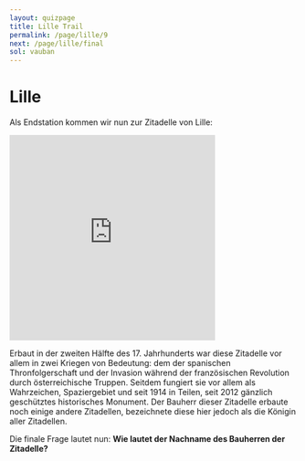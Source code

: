```yaml
---
layout: quizpage
title: Lille Trail
permalink: /page/lille/9
next: /page/lille/final
sol: vauban
---
```


# Lille

Als Endstation kommen wir nun zur Zitadelle von Lille:

<iframe src="https://www.google.com/maps/embed?pb=!1m17!1m12!1m3!1d4182.252947955128!2d3.044281173600038!3d50.641004259192265!2m3!1f0!2f0!3f0!3m2!1i1024!2i768!4f13.1!3m2!1m1!2zNTDCsDM4JzI3LjMiTiAzwrAwMic0MC40IkU!5e0!3m2!1sfr!2sch!4v1725184895208!5m2!1sfr!2sch" width="360" height="360" style="border:0;" allowfullscreen="" loading="lazy" referrerpolicy="no-referrer-when-downgrade"></iframe>

Erbaut in der zweiten Hälfte des 17. Jahrhunderts war diese Zitadelle vor allem in zwei Kriegen von Bedeutung: dem der
spanischen Thronfolgerschaft und der Invasion während der französischen Revolution durch österreichische Truppen.
Seitdem fungiert sie vor allem als Wahrzeichen, Spaziergebiet und seit 1914 in Teilen, seit 2012 gänzlich geschütztes
historisches Monument. Der Bauherr dieser Zitadelle erbaute noch einige andere Zitadellen, bezeichnete diese hier jedoch
als die Königin aller Zitadellen.

Die finale Frage lautet nun: **Wie lautet der Nachname des Bauherren der Zitadelle?**

